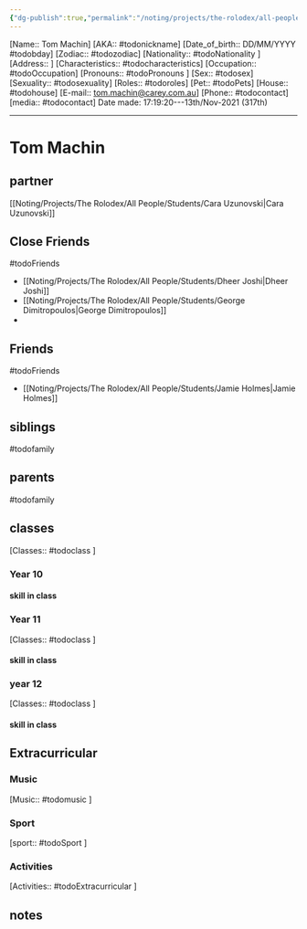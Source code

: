 ```yaml
---
{"dg-publish":true,"permalink":"/noting/projects/the-rolodex/all-people/students/tom-machin/","dgHomeLink":true,"dgPassFrontmatter":false}
---
```


[Name:: Tom Machin]
[AKA:: #todonickname]
[Date_of_birth:: DD/MM/YYYY #todobday] 
[Zodiac:: #todozodiac] 
[Nationality:: #todoNationality ]
[Address:: ]
[Characteristics::  #todocharacteristics]
[Occupation:: #todoOccupation]
[Pronouns:: #todoPronouns ]
[Sex:: #todosex]
[Sexuality:: #todosexuality]
[Roles:: #todoroles]
[Pet:: #todoPets]
[House:: #todohouse]
[E-mail:: <tom.machin@carey.com.au>]
[Phone:: #todocontact]
[media:: #todocontact]
Date made: 17:19:20---13th/Nov-2021 (317th) 

---
# Tom Machin
## partner
[[Noting/Projects/The Rolodex/All People/Students/Cara Uzunovski|Cara Uzunovski]]
## Close Friends
#todoFriends
- [[Noting/Projects/The Rolodex/All People/Students/Dheer Joshi|Dheer Joshi]]
- [[Noting/Projects/The Rolodex/All People/Students/George Dimitropoulos|George Dimitropoulos]]
- 
## Friends
#todoFriends
- [[Noting/Projects/The Rolodex/All People/Students/Jamie Holmes|Jamie Holmes]]
## siblings
#todofamily
## parents
#todofamily
## classes
[Classes:: #todoclass ]
### Year 10
#### skill in class
### Year 11
[Classes:: #todoclass ]
#### skill in class
### year 12
[Classes:: #todoclass ]
#### skill in class
## Extracurricular
### Music
[Music:: #todomusic ]
### Sport
[sport:: #todoSport ]
### Activities
[Activities:: #todoExtracurricular ]
## notes
